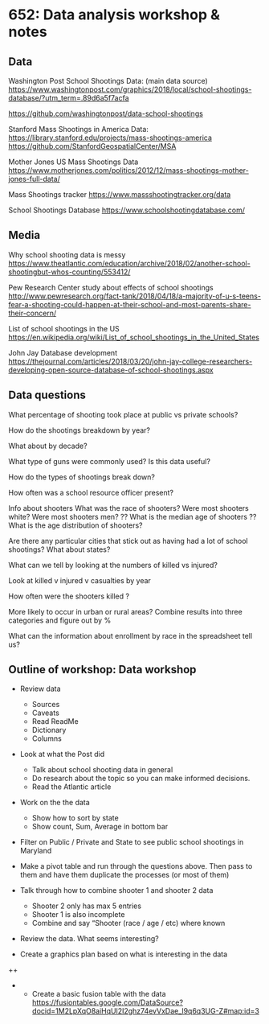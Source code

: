<h1>652: Data analysis workshop & notes</h1>

<h2>Data</h2>

Washington Post School Shootings Data: (main data source)<br>
https://www.washingtonpost.com/graphics/2018/local/school-shootings-database/?utm_term=.89d6a5f7acfa

https://github.com/washingtonpost/data-school-shootings


Stanford Mass Shootings in America Data:
https://library.stanford.edu/projects/mass-shootings-america
https://github.com/StanfordGeospatialCenter/MSA

Mother Jones US Mass Shootings Data
https://www.motherjones.com/politics/2012/12/mass-shootings-mother-jones-full-data/

Mass Shootings tracker
https://www.massshootingtracker.org/data

School Shootings Database
https://www.schoolshootingdatabase.com/


<h2>Media</h2>

Why school shooting data is messy
https://www.theatlantic.com/education/archive/2018/02/another-school-shootingbut-whos-counting/553412/

Pew Research Center study about effects of school shootings
http://www.pewresearch.org/fact-tank/2018/04/18/a-majority-of-u-s-teens-fear-a-shooting-could-happen-at-their-school-and-most-parents-share-their-concern/

List of school shootings in the US
https://en.wikipedia.org/wiki/List_of_school_shootings_in_the_United_States

John Jay Database development
https://thejournal.com/articles/2018/03/20/john-jay-college-researchers-developing-open-source-database-of-school-shootings.aspx


<h2>Data questions</h2>

What percentage of shooting took place at public vs private schools?

How do the shootings breakdown by year?

What about by decade?

What type of guns were commonly used? Is this data useful?

How do the  types of shootings break down?

How often was a school resource officer present?

Info about shooters
What was the race of shooters? Were most shooters white?
Were most shooters men?
?? What is the median age of shooters ??
What is the age distribution of shooters?

Are there any particular cities that stick out as having had a lot of school shootings? What about states?

What can we tell by looking at the numbers of killed vs injured?

Look at killed v injured v casualties by year

How often were the shooters killed ?

More likely to occur in urban or rural areas?
Combine results into three categories and figure out by %

What can the information about enrollment by race in the spreadsheet tell us?

<h2>Outline of workshop: Data workshop</h2>

- Review data
	- Sources
	- Caveats
	- Read ReadMe
	- Dictionary
	- Columns

- Look at what the Post did
	- Talk about school shooting data in general
	- Do research about the topic so you can make informed decisions.
	- Read the Atlantic article

- Work on the the data
	- Show how to sort by state
	- Show count, Sum, Average in bottom bar

- Filter on Public / Private and State to see public school shootings in Maryland

- Make a pivot table and run through the questions above. Then pass to them and have them duplicate the processes (or most of them)

- Talk through how to combine shooter 1 and shooter 2 data
	- Shooter 2 only has max 5 entries
	- Shooter 1 is also incomplete
	- Combine and say “Shooter (race / age / etc) where known

- Review the data. What seems interesting?

- Create a graphics plan based on what is interesting in the data

++

- * Create a basic fusion table with the data
https://fusiontables.google.com/DataSource?docid=1M2LpXqO8aiHqUl2I2ghz74evVxDae_l9q6q3UG-Z#map:id=3
